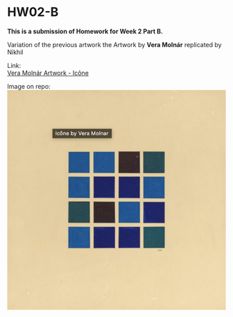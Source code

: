 # HW02-B

**This is a submission of Homework for Week 2 Part B.**

Variation of the previous artwork the Artwork by **Vera Molnár** replicated by Nikhil

Link:  
[Vera Molnár Artwork - Icône](https://www.artnet.com/artists/vera-molnar/ic%C3%B4ne-rSNxbnnl9J_V8cbFkRNDBg2)

Image on repo:  
![image description](https://github.com/nikhilkhandelwal-DM-GY-6063-2024-Fall/HW02A/blob/main/Homework_WK02_A.jpg)